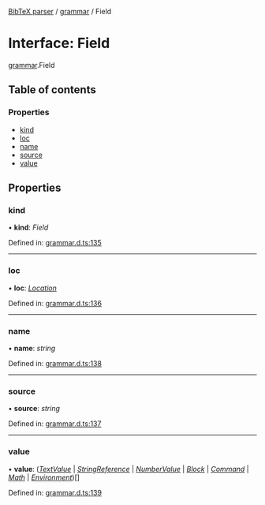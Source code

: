 [BibTeX parser](../README.md) / [grammar](../modules/grammar.md) / Field

# Interface: Field

[grammar](../modules/grammar.md).Field

## Table of contents

### Properties

- [kind](grammar.field.md#kind)
- [loc](grammar.field.md#loc)
- [name](grammar.field.md#name)
- [source](grammar.field.md#source)
- [value](grammar.field.md#value)

## Properties

### kind

• **kind**: *Field*

Defined in: [grammar.d.ts:135](https://github.com/retorquere/bibtex-parser/blob/master/grammar.d.ts#L135)

___

### loc

• **loc**: [*Location*](grammar.location.md)

Defined in: [grammar.d.ts:136](https://github.com/retorquere/bibtex-parser/blob/master/grammar.d.ts#L136)

___

### name

• **name**: *string*

Defined in: [grammar.d.ts:138](https://github.com/retorquere/bibtex-parser/blob/master/grammar.d.ts#L138)

___

### source

• **source**: *string*

Defined in: [grammar.d.ts:137](https://github.com/retorquere/bibtex-parser/blob/master/grammar.d.ts#L137)

___

### value

• **value**: ([*TextValue*](grammar.textvalue.md) \| [*StringReference*](grammar.stringreference.md) \| [*NumberValue*](grammar.numbervalue.md) \| [*Block*](grammar.block.md) \| [*Command*](../modules/grammar.md#command) \| [*Math*](grammar.math.md) \| [*Environment*](grammar.environment.md))[]

Defined in: [grammar.d.ts:139](https://github.com/retorquere/bibtex-parser/blob/master/grammar.d.ts#L139)
